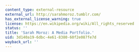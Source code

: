 ```yaml
---
content_type: external-resource
external_url: http://sarahmoroz.tumblr.com/
has_external_license_warning: true
license: https://en.wikipedia.org/wiki/All_rights_reserved
status: ''
title: 'Sarah Moroz: A Media Portfolio.'
uid: 3d140a19-6dbc-4e61-8380-60f2e087fe7d
wayback_url: ''
---
```

